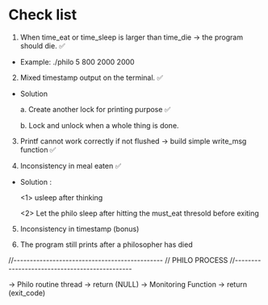 # Check list

1.	When time_eat or time_sleep is larger than time_die -> the program should die.  ✅

-	Example: ./philo 5 800 2000 2000

2.	Mixed timestamp output on the terminal.  ✅

-	Solution

	a. Create another lock for printing purpose  ✅
	
	b. Lock and unlock when a whole thing is done.

3. Printf cannot work correctly if not flushed -> build simple write_msg function ✅

4. Inconsistency in meal eaten ✅

-	Solution :

	<1>	usleep after thinking

	<2> Let the philo sleep after hitting the must_eat thresold before exiting

5. Inconsistency in timestamp (bonus)

6. The program still prints after a philosopher has died



//----------------------------------------------
// PHILO PROCESS
//----------------------------------------------

-> Philo routine thread
	-> return (NULL)
-> Monitoring Function
	-> return (exit_code)

